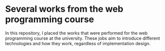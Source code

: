 # Several works from the web programming course
In this repository, I placed the works that were performed for the web programming course at the university. These jobs aim to introduce different technologies and how they work, regardless of implementation design.